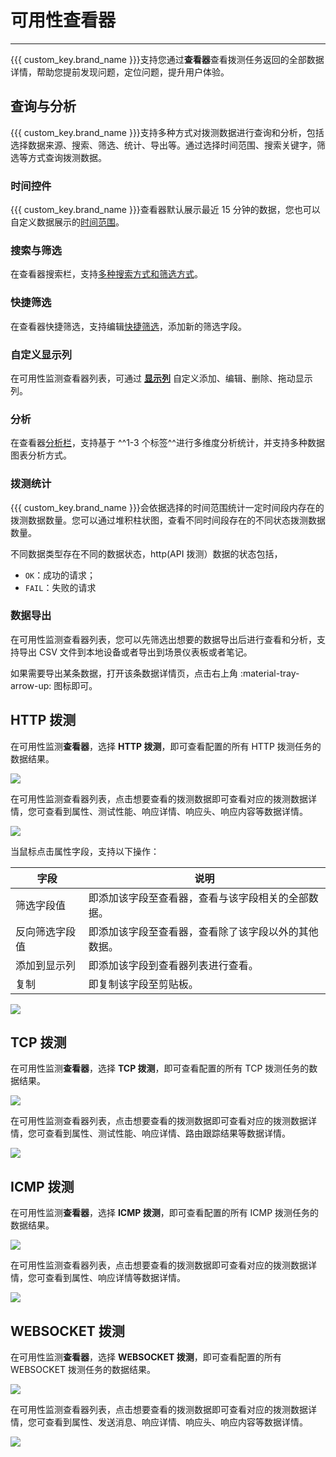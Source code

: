 # 可用性查看器
---

{{{ custom_key.brand_name }}}支持您通过**查看器**查看拨测任务返回的全部数据详情，帮助您提前发现问题，定位问题，提升用户体验。

## 查询与分析

{{{ custom_key.brand_name }}}支持多种方式对拨测数据进行查询和分析，包括选择数据来源、搜索、筛选、统计、导出等。通过选择时间范围、搜索关键字，筛选等方式查询拨测数据。

### 时间控件

{{{ custom_key.brand_name }}}查看器默认展示最近 15 分钟的数据，您也可以自定义数据展示的[时间范围](../getting-started/function-details/explorer-search.md#time)。

### 搜索与筛选

在查看器搜索栏，支持[多种搜索方式和筛选方式](../getting-started/function-details/explorer-search.md)。

### 快捷筛选

在查看器快捷筛选，支持编辑[快捷筛选](../getting-started/function-details/explorer-search.md#quick-filter)，添加新的筛选字段。

### 自定义显示列

在可用性监测查看器列表，可通过 **[显示列](../getting-started/function-details/explorer-search.md#columns)** 自定义添加、编辑、删除、拖动显示列。

### 分析

在查看器[分析栏](../getting-started/function-details/explorer-search.md#analysis)，支持基于 ^^1-3 个标签^^进行多维度分析统计，并支持多种数据图表分析方式。

### 拨测统计

{{{ custom_key.brand_name }}}会依据选择的时间范围统计一定时间段内存在的拨测数据数量。您可以通过堆积柱状图，查看不同时间段存在的不同状态拨测数据数量。

不同数据类型存在不同的数据状态，http(API 拨测）数据的状态包括，

- `OK`：成功的请求；  
- `FAIL`：失败的请求

### 数据导出

在可用性监测查看器列表，您可以先筛选出想要的数据导出后进行查看和分析，支持导出 CSV 文件到本地设备或者导出到场景仪表板或者笔记。

如果需要导出某条数据，打开该条数据详情页，点击右上角 :material-tray-arrow-up: 图标即可。

## HTTP 拨测

在可用性监测**查看器**，选择 **HTTP 拨测**，即可查看配置的所有 HTTP 拨测任务的数据结果。

![](img/4.dailtesting_explorer_2.png)

在可用性监测查看器列表，点击想要查看的拨测数据即可查看对应的拨测数据详情，您可查看到属性、测试性能、响应详情、响应头、响应内容等数据详情。

![](img/4.dailtesting_explorer_3.png)

当鼠标点击属性字段，支持以下操作：

| 字段 | 说明 |
| --- | --- |
| 筛选字段值 | 即添加该字段至查看器，查看与该字段相关的全部数据。 |
| 反向筛选字段值 | 即添加该字段至查看器，查看除了该字段以外的其他数据。 |
| 添加到显示列 | 即添加该字段到查看器列表进行查看。 |
| 复制 | 即复制该字段至剪贴板。  |


![](img/1.dailtesting_explorer_2.png)

## TCP 拨测

在可用性监测**查看器**，选择 **TCP 拨测**，即可查看配置的所有 TCP 拨测任务的数据结果。

![](img/4.dailtesting_explorer_4.png)

在可用性监测查看器列表，点击想要查看的拨测数据即可查看对应的拨测数据详情，您可查看到属性、测试性能、响应详情、路由跟踪结果等数据详情。

![](img/4.dailtesting_explorer_5.png)

## ICMP 拨测

在可用性监测**查看器**，选择 **ICMP 拨测**，即可查看配置的所有 ICMP 拨测任务的数据结果。

![](img/4.dailtesting_explorer_7.png)

在可用性监测查看器列表，点击想要查看的拨测数据即可查看对应的拨测数据详情，您可查看到属性、响应详情等数据详情。

![](img/4.dailtesting_explorer_8.png)

## WEBSOCKET 拨测

在可用性监测**查看器**，选择 **WEBSOCKET 拨测**，即可查看配置的所有 WEBSOCKET 拨测任务的数据结果。

![](img/4.dailtesting_explorer_9.png)

在可用性监测查看器列表，点击想要查看的拨测数据即可查看对应的拨测数据详情，您可查看到属性、发送消息、响应详情、响应头、响应内容等数据详情。

![](img/4.dailtesting_explorer_10.png)

